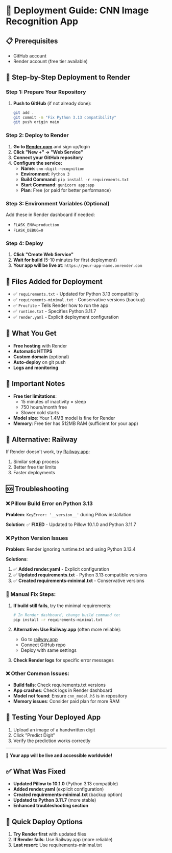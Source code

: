 # 🚀 Deployment Guide: CNN Image Recognition App

## 📋 Prerequisites
- GitHub account
- Render account (free tier available)

## 🎯 Step-by-Step Deployment to Render

### Step 1: Prepare Your Repository
1. **Push to GitHub** (if not already done):
   ```bash
   git add .
   git commit -m "Fix Python 3.13 compatibility"
   git push origin main
   ```

### Step 2: Deploy to Render
1. **Go to [Render.com](https://render.com)** and sign up/login
2. **Click "New +" → "Web Service"**
3. **Connect your GitHub repository**
4. **Configure the service:**
   - **Name**: `cnn-digit-recognition`
   - **Environment**: `Python 3`
   - **Build Command**: `pip install -r requirements.txt`
   - **Start Command**: `gunicorn app:app`
   - **Plan**: Free (or paid for better performance)

### Step 3: Environment Variables (Optional)
Add these in Render dashboard if needed:
- `FLASK_ENV=production`
- `FLASK_DEBUG=0`

### Step 4: Deploy
1. **Click "Create Web Service"**
2. **Wait for build** (5-10 minutes for first deployment)
3. **Your app will be live at**: `https://your-app-name.onrender.com`

## 🔧 Files Added for Deployment
- ✅ `requirements.txt` - Updated for Python 3.13 compatibility
- ✅ `requirements-minimal.txt` - Conservative versions (backup)
- ✅ `Procfile` - Tells Render how to run the app
- ✅ `runtime.txt` - Specifies Python 3.11.7
- ✅ `render.yaml` - Explicit deployment configuration

## 🎉 What You Get
- **Free hosting** with Render
- **Automatic HTTPS**
- **Custom domain** (optional)
- **Auto-deploy** on git push
- **Logs and monitoring**

## 🚨 Important Notes
- **Free tier limitations**: 
  - 15 minutes of inactivity = sleep
  - 750 hours/month free
  - Slower cold starts
- **Model size**: Your 1.4MB model is fine for Render
- **Memory**: Free tier has 512MB RAM (sufficient for your app)

## 🔄 Alternative: Railway
If Render doesn't work, try [Railway.app](https://railway.app):
1. Similar setup process
2. Better free tier limits
3. Faster deployments

## 🆘 Troubleshooting

### ❌ Pillow Build Error on Python 3.13
**Problem**: `KeyError: '__version__'` during Pillow installation

**Solution**: ✅ **FIXED** - Updated to Pillow 10.1.0 and Python 3.11.7

### ❌ Python Version Issues
**Problem**: Render ignoring runtime.txt and using Python 3.13.4

**Solutions**:
1. ✅ **Added render.yaml** - Explicit configuration
2. ✅ **Updated requirements.txt** - Python 3.13 compatible versions
3. ✅ **Created requirements-minimal.txt** - Conservative versions

### 🔧 Manual Fix Steps:
1. **If build still fails**, try the minimal requirements:
   ```bash
   # In Render dashboard, change build command to:
   pip install -r requirements-minimal.txt
   ```

2. **Alternative: Use Railway.app** (often more reliable):
   - Go to [railway.app](https://railway.app)
   - Connect GitHub repo
   - Deploy with same settings

3. **Check Render logs** for specific error messages

### ❌ Other Common Issues:
- **Build fails**: Check requirements.txt versions
- **App crashes**: Check logs in Render dashboard
- **Model not found**: Ensure `cnn_model.h5` is in repository
- **Memory issues**: Consider paid plan for more RAM

## 📱 Testing Your Deployed App
1. Upload an image of a handwritten digit
2. Click "Predict Digit"
3. Verify the prediction works correctly

---
**🎯 Your app will be live and accessible worldwide!**

## ✅ What Was Fixed
- **Updated Pillow to 10.1.0** (Python 3.13 compatible)
- **Added render.yaml** (explicit configuration)
- **Created requirements-minimal.txt** (backup option)
- **Updated to Python 3.11.7** (more stable)
- **Enhanced troubleshooting section**

## 🚀 Quick Deploy Options
1. **Try Render first** with updated files
2. **If Render fails**: Use Railway.app (more reliable)
3. **Last resort**: Use requirements-minimal.txt 